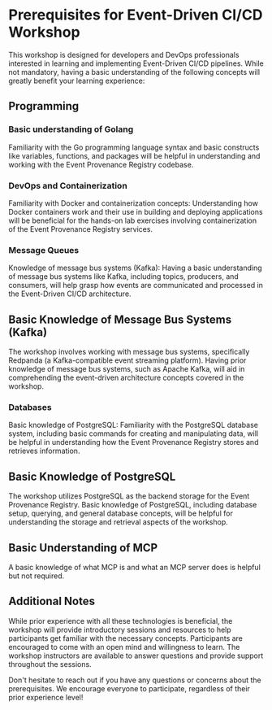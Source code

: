 # Prerequisites for Event-Driven CI/CD Workshop

This workshop is designed for developers and DevOps professionals interested in
learning and implementing Event-Driven CI/CD pipelines. While not mandatory,
having a basic understanding of the following concepts will greatly benefit your
learning experience:

## Programming

### Basic understanding of Golang

Familiarity with the Go programming language syntax and basic constructs like
variables, functions, and packages will be helpful in understanding and working
with the Event Provenance Registry codebase.

### DevOps and Containerization

Familiarity with Docker and containerization concepts: Understanding how Docker
containers work and their use in building and deploying applications will be
beneficial for the hands-on lab exercises involving containerization of the
Event Provenance Registry services.

### Message Queues

Knowledge of message bus systems (Kafka): Having a basic understanding of
message bus systems like Kafka, including topics, producers, and consumers, will
help grasp how events are communicated and processed in the Event-Driven CI/CD
architecture.

## Basic Knowledge of Message Bus Systems (Kafka)

The workshop involves working with message bus systems, specifically Redpanda (a
Kafka-compatible event streaming platform). Having prior knowledge of message
bus systems, such as Apache Kafka, will aid in comprehending the event-driven
architecture concepts covered in the workshop.

### Databases

Basic knowledge of PostgreSQL: Familiarity with the PostgreSQL database system,
including basic commands for creating and manipulating data, will be helpful in
understanding how the Event Provenance Registry stores and retrieves
information.

## Basic Knowledge of PostgreSQL

The workshop utilizes PostgreSQL as the backend storage for the Event Provenance
Registry. Basic knowledge of PostgreSQL, including database setup, querying, and
general database concepts, will be helpful for understanding the storage and
retrieval aspects of the workshop.

## Basic Understanding of MCP

A basic knowledge of what MCP is and what an MCP server does is helpful but not
required.

## Additional Notes

While prior experience with all these technologies is beneficial, the workshop
will provide introductory sessions and resources to help participants get
familiar with the necessary concepts. Participants are encouraged to come with
an open mind and willingness to learn. The workshop instructors are available to
answer questions and provide support throughout the sessions.

Don't hesitate to reach out if you have any questions or concerns about the
prerequisites. We encourage everyone to participate, regardless of their prior
experience level!

